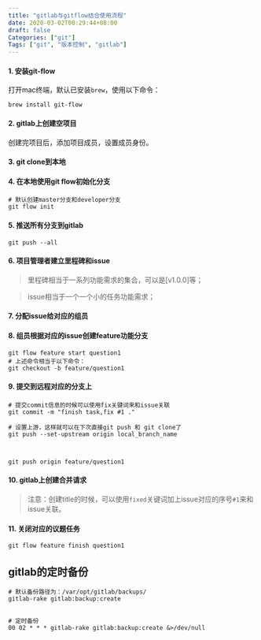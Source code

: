 ```yaml
---
title: "gitlab与gitflow结合使用流程"
date: 2020-03-02T00:29:44+08:00
draft: false
Categories: ["git"]
Tags: ["git", "版本控制", "gitlab"]
---
```


#### 1. 安装git-flow

打开mac终端，默认已安装`brew`，使用以下命令：

```shell
brew install git-flow
```

#### 2. gitlab上创建空项目

创建完项目后，添加项目成员，设置成员身份。

#### 3. git clone到本地

#### 4. 在本地使用git flow初始化分支

```shell
# 默认创建master分支和developer分支
git flow init
```

#### 5. 推送所有分支到gitlab

```shell
git push --all
```

#### 6. 项目管理者建立里程碑和issue

> 里程碑相当于一系列功能需求的集合，可以是[v1.0.0]等；

> issue相当于一个一个小的任务功能需求；

#### 7. 分配issue给对应的组员

#### 8. 组员根据对应的issue创建feature功能分支

```shell
git flow feature start question1
# 上述命令相当于以下命令：
git checkout -b feature/question1
```

#### 9. 提交到远程对应的分支上

```shell
# 提交commit信息的时候可以使用fix关键词来和issue关联
git commit -m "finish task,fix #1 ."

# 设置上游，这样就可以在下次直接git push 和 git clone了
git push --set-upstream origin local_branch_name



git push origin feature/question1
```

#### 10. gitlab上创建合并请求

> 注意：创建title的时候，可以使用`fixed`关键词加上issue对应的序号`#1`来和issue关联。

#### 11. 关闭对应的议题任务

```shell
git flow feature finish question1
```



## gitlab的定时备份

```shell
# 默认备份路径为：/var/opt/gitlab/backups/
gitlab-rake gitlab:backup:create 


# 定时备份
00 02 * * * gitlab-rake gitlab:backup:create &>/dev/null
```

